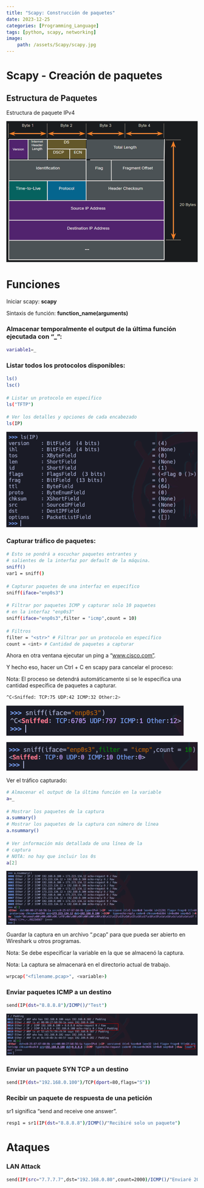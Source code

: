 ```yaml
---
title: "Scapy: Construcción de paquetes"
date: 2023-12-25
categories: [Programming_Language]
tags: [python, scapy, networking]
image:
    path: /assets/Scapy/scapy.jpg
---
```




# Scapy - Creación de paquetes

## Estructura de Paquetes

Estructura de paquete IPv4

![](../assets/Scapy/Untitled.png)


# Funciones

Iniciar scapy: **scapy**

Sintaxis de función: **function_name(arguments)**

### Almacenar temporalmente el output de la última función ejecutada con “_”:

```bash
variable1=_
```


### Listar todos los protocolos disponibles:

```bash
ls()
lsc()

# Listar un protocolo en específico
ls("TFTP")

# Ver los detalles y opciones de cada encabezado
ls(IP)
```

![](../assets/Scapy/Untitled1.png)

### Capturar tráfico de paquetes:

```bash
# Esto se pondrá a escuchar paquetes entrantes y 
# salientes de la interfaz por default de la máquina.
sniff()
var1 = sniff()

# Capturar paquetes de una interfaz en específico
sniff(iface="enp0s3")

# Filtrar por paquetes ICMP y capturar solo 10 paquetes 
# en la interfaz "enp0s3"
sniff(iface="enp0s3",filter = "icmp",count = 10)

# Filtros
filter = "<str>" # Filtrar por un protocolo en específico
count = <int> # Cantidad de paquetes a capturar

```

Ahora en otra ventana ejecutar un ping a “www.cisco.com”.

Y hecho eso, hacer un Ctrl + C en scapy para cancelar el proceso:

Nota: El proceso se detendrá automáticamente si se le especifica una cantidad específica de paquetes a capturar.

```bash
^C<Sniffed: TCP:75 UDP:42 ICMP:32 Other:2>
```

![](../assets/Scapy/Untitled2.png)

![](../assets/Scapy/Untitled3.png)

Ver el tráfico capturado:

```bash
# Almacenar el output de la última función en la variable
a=_

# Mostrar los paquetes de la captura
a.summary()
# Mostrar los paquetes de la captura con número de línea
a.nsummary()

# Ver información más detallada de una línea de la 
# captura
# NOTA: no hay que incluir los 0s
a[2]
```

![](../assets/Scapy/Untitled4.png)

Guardar la captura en un archivo “.pcap” para que pueda ser abierto en Wireshark u otros programas.

Nota: Se debe especificar la variable en la que se almacenó la captura.

Nota: La captura se almacenará en el directorio actual de trabajo.

```bash
wrpcap("<filename.pcap>", <variable>)
```

### Enviar paquetes ICMP a un destino

```bash
send(IP(dst="8.8.8.8")/ICMP()/"Test")
```

![](../assets/Scapy/Untitled5.png)

### Enviar un paquete SYN TCP a un destino

```bash
send(IP(dst="192.168.0.100")/TCP(dport=80,flags="S"))
```

### Recibir un paquete de respuesta de una petición

sr1 significa “send and receive one answer”.

```bash
resp1 = sr1(IP(dst="8.8.8.8")/ICMP()/"Recibiré solo un paquete")
```

# Ataques

### LAN Attack

```bash
send(IP(src="7.7.7.7",dst="192.168.0.80",count=2000)/ICMP()/"Enviaré 2000 paquetes")
```
